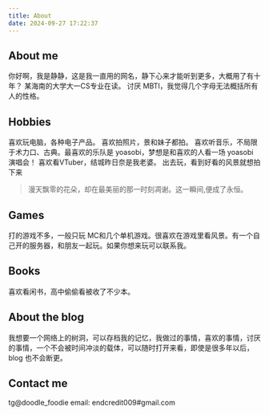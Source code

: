 ```yaml
---
title: About
date: 2024-09-27 17:22:37
---
```


## About me
你好啊，我是静静，这是我一直用的网名，静下心来才能听到更多，大概用了有十年？
某海南的大学大一CS专业在读。
讨厌 MBTI，我觉得几个字母无法概括所有人的性格。

## Hobbies
喜欢玩电脑，各种电子产品。
喜欢拍照片，景和妹子都拍。
喜欢听音乐，不局限于术力口、古典。最喜欢的乐队是 yoasobi，梦想是和喜欢的人看一场  yoasobi 演唱会！
喜欢看VTuber，结城昨日奈是我老婆。
出去玩，看到好看的风景就想拍下来
> 漫天飘零的花朵，却在最美丽的那一时刻凋谢。这一瞬间,便成了永恒。

## Games
打的游戏不多，一般只玩 MC和几个单机游戏。很喜欢在游戏里看风景。有一个自己开的服务器，和朋友一起玩。如果你想来玩可以联系我。

## Books
喜欢看闲书，高中偷偷看被收了不少本。

## About the blog
我想要一个网络上的树洞，可以存档我的记忆，我做过的事情，喜欢的事情，讨厌的事情，一个不会被时间冲淡的载体，可以随时打开来看，即使是很多年以后，blog 也不会断更。


## Contact me
tg@doodle_foodie
email: endcredit009#gmail.com

